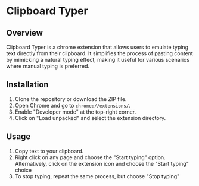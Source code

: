 # Clipboard Typer

## Overview

Clipboard Typer is a chrome extension that allows users to emulate typing text directly from their clipboard. It simplifies the process of pasting content by mimicking a natural typing effect, making it useful for various scenarios where manual typing is preferred.

## Installation

1. Clone the repository or download the ZIP file.
2. Open Chrome and go to `chrome://extensions/`.
3. Enable "Developer mode" at the top-right corner.
4. Click on "Load unpacked" and select the extension directory.

## Usage

1. Copy text to your clipboard.
2. Right click on any page and choose the "Start typing" option. Alternatively, click on the extension icon and choose the "Start typing" choice
3. To stop typing, repeat the same process, but choose "Stop typing"
